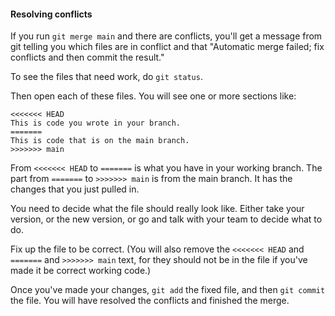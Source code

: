 #### Resolving conflicts

If you run `git merge main` and there are conflicts, you'll get a message from git telling you which files are in conflict and that "Automatic merge failed; fix conflicts and then commit the result."

To see the files that need work, do `git status`.

Then open each of these files.  You will see one or more sections like:

```
<<<<<<< HEAD
This is code you wrote in your branch.
=======
This is code that is on the main branch.
>>>>>>> main
```

From `<<<<<<< HEAD` to `=======` is what you have in your working branch.  The part from `=======` to `>>>>>>> main` is from the main branch.  It has the changes that you just pulled in.

You need to decide what the file should really look like.  Either take your version, or the new version, or go and talk with your team to decide what to do.  

Fix up the file to be correct.  (You will also remove the `<<<<<<< HEAD` and `=======` and `>>>>>>> main` text, for they should not be in the file if you've made it be correct working code.)

Once you've made your changes, `git add` the fixed file, and then `git commit` the file.  You will have resolved the conflicts and finished the merge.
